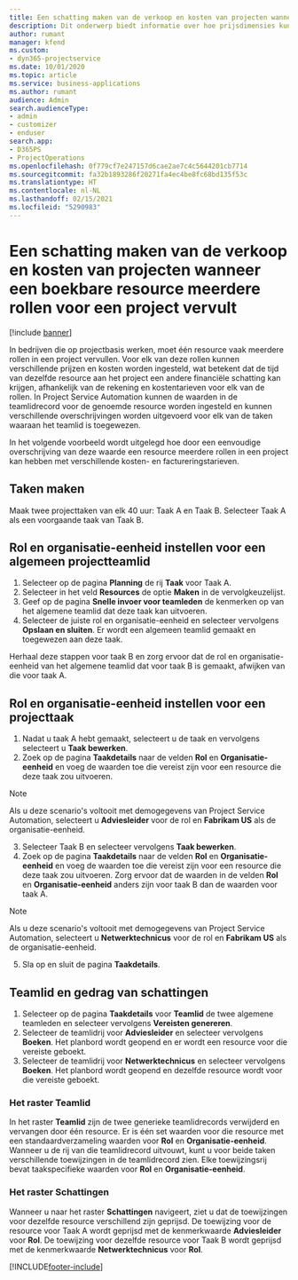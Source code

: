 ```yaml
---
title: Een schatting maken van de verkoop en kosten van projecten wanneer een boekbare resource meerdere rollen voor een project vervult
description: Dit onderwerp biedt informatie over hoe prijsdimensies kunnen worden gebruikt om prijzen en kosten te ondersteunen voor een resource die meerdere rollen in een project vervult.
author: rumant
manager: kfend
ms.custom:
- dyn365-projectservice
ms.date: 10/01/2020
ms.topic: article
ms.service: business-applications
ms.author: rumant
audience: Admin
search.audienceType:
- admin
- customizer
- enduser
search.app:
- D365PS
- ProjectOperations
ms.openlocfilehash: 0f779cf7e247157d6cae2ae7c4c5644201cb7714
ms.sourcegitcommit: fa32b1893286f20271fa4ec4be8fc68bd135f53c
ms.translationtype: HT
ms.contentlocale: nl-NL
ms.lasthandoff: 02/15/2021
ms.locfileid: "5290983"
---
```

# <a name="estimate-project-sales-and-costs-when-a-bookable-resource-fills-multiple-roles-for-a-project"></a>Een schatting maken van de verkoop en kosten van projecten wanneer een boekbare resource meerdere rollen voor een project vervult 

[!include [banner](../includes/psa-now-project-operations.md)]

In bedrijven die op projectbasis werken, moet één resource vaak meerdere rollen in een project vervullen. Voor elk van deze rollen kunnen verschillende prijzen en kosten worden ingesteld, wat betekent dat de tijd van dezelfde resource aan het project een andere financiële schatting kan krijgen, afhankelijk van de rekening en kostentarieven voor elk van de rollen. In Project Service Automation kunnen de waarden in de teamlidrecord voor de genoemde resource worden ingesteld en kunnen verschillende overschrijvingen worden uitgevoerd voor elk van de taken waaraan het teamlid is toegewezen.

In het volgende voorbeeld wordt uitgelegd hoe door een eenvoudige overschrijving van deze waarde een resource meerdere rollen in een project kan hebben met verschillende kosten- en factureringstarieven.

## <a name="create-tasks"></a>Taken maken
Maak twee projecttaken van elk 40 uur: Taak A en Taak B. Selecteer Taak A als een voorgaande taak van Taak B.

## <a name="set-up-role-and-organization-unit-for-a-generic-project-team-member"></a>Rol en organisatie-eenheid instellen voor een algemeen projectteamlid

1. Selecteer op de pagina **Planning** de rij **Taak** voor Taak A. 
2. Selecteer in het veld **Resources** de optie **Maken** in de vervolgkeuzelijst.
3. Geef op de pagina **Snelle invoer voor teamleden** de kenmerken op van het algemene teamlid dat deze taak kan uitvoeren.
4. Selecteer de juiste rol en organisatie-eenheid en selecteer vervolgens **Opslaan en sluiten**. Er wordt een algemeen teamlid gemaakt en toegewezen aan deze taak. 

Herhaal deze stappen voor taak B en zorg ervoor dat de rol en organisatie-eenheid van het algemene teamlid dat voor taak B is gemaakt, afwijken van die voor taak A. 

## <a name="set-up-role-and-organization-unit-for-a-project-task"></a>Rol en organisatie-eenheid instellen voor een projecttaak

1. Nadat u taak A hebt gemaakt, selecteert u de taak en vervolgens selecteert u **Taak bewerken**.
2. Zoek op de pagina **Taakdetails** naar de velden **Rol** en **Organisatie-eenheid** en voeg de waarden toe die vereist zijn voor een resource die deze taak zou uitvoeren. 

  > [!NOTE]
  > Als u deze scenario's voltooit met demogegevens van Project Service Automation, selecteert u **Adviesleider** voor de rol en **Fabrikam US** als de organisatie-eenheid.

3. Selecteer Taak B en selecteer vervolgens **Taak bewerken**.
4. Zoek op de pagina **Taakdetails** naar de velden **Rol** en **Organisatie-eenheid** en voeg de waarden toe die vereist zijn voor een resource die deze taak zou uitvoeren. Zorg ervoor dat de waarden in de velden **Rol** en **Organisatie-eenheid** anders zijn voor taak B dan de waarden voor taak A. 

  > [!NOTE]
  > Als u deze scenario's voltooit met demogegevens van Project Service Automation, selecteert u **Netwerktechnicus** voor de rol en **Fabrikam US** als de organisatie-eenheid.

5. Sla op en sluit de pagina **Taakdetails**. 

## <a name="team-member-and-estimates-behavior"></a>Teamlid en gedrag van schattingen 

1. Selecteer op de pagina **Taakdetails** voor **Teamlid** de twee algemene teamleden en selecteer vervolgens **Vereisten genereren**. 
2. Selecteer de teamlidrij voor **Adviesleider** en selecteer vervolgens **Boeken**. Het planbord wordt geopend en er wordt een resource voor die vereiste geboekt.
3. Selecteer de teamlidrij voor **Netwerktechnicus** en selecteer vervolgens **Boeken**. Het planbord wordt geopend en dezelfde resource wordt voor die vereiste geboekt.

### <a name="team-member-grid"></a>Het raster Teamlid 
In het raster **Teamlid** zijn de twee generieke teamlidrecords verwijderd en vervangen door één resource. Er is één set waarden voor die resource met een standaardverzameling waarden voor **Rol** en **Organisatie-eenheid**.
Wanneer u de rij van die teamlidrecord uitvouwt, kunt u voor beide taken verschillende toewijzingen in de teamlidrecord zien. Elke toewijzingsrij bevat taakspecifieke waarden voor **Rol** en **Organisatie-eenheid**. 

### <a name="estimates-grid"></a>Het raster Schattingen 
Wanneer u naar het raster **Schattingen** navigeert, ziet u dat de toewijzingen voor dezelfde resource verschillend zijn geprijsd.
De toewijzing voor de resource voor Taak A wordt geprijsd met de kenmerkwaarde **Adviesleider** voor **Rol**. De toewijzing voor dezelfde resource voor Taak B wordt geprijsd met de kenmerkwaarde **Netwerktechnicus** voor **Rol**.



[!INCLUDE[footer-include](../includes/footer-banner.md)]